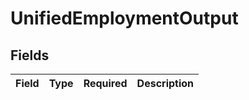# UnifiedEmploymentOutput


## Fields

| Field       | Type        | Required    | Description |
| ----------- | ----------- | ----------- | ----------- |